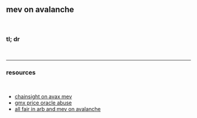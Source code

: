 ## mev on avalanche

<br>


### tl; dr


<br>

---

### resources

<br>

* [chainsight on avax mev](https://avax.chainsight.dev/)
* [gmx price oracle abuse](https://twitter.com/ChainsightLabs/status/1580208615654584321?s=20&t=-FG5kQ_7kAKhLnbuk05wSg)
* [all fair in arb and mev on avalanche](https://www.ddmckinnon.com/2022/11/27/all-is-fair-in-arb-and-mev-on-avalanche-c-chain/)
